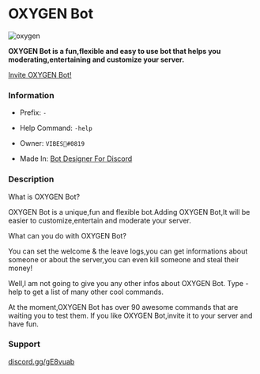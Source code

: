 # OXYGEN Bot
![oxygen](https://cdn.discordapp.com/avatars/738768028740878346/88191f1842b08e5016c4aac26017e362.png?size=2048)

**OXYGEN Bot is a fun,flexible and easy to use bot that helps you moderating,entertaining and customize your server.**

[Invite OXYGEN Bot!](https://discordapp.com/oauth2/authorize?client_id=738768028740878346&scope=bot&permissions=2146958847)

### Information
- Prefix: `-`

- Help Command: `-help`

- Owner: `VIBES🎃#0819`

- Made In: [Bot Designer For Discord](https://botdesignerdiscord.com)

### Description
What is OXYGEN Bot?

OXYGEN Bot is a unique,fun and flexible bot.Adding OXYGEN Bot,It will be easier to customize,entertain and moderate your server.

What can you do with OXYGEN Bot?

You can set the welcome & the leave logs,you can get informations about someone or about the server,you can even kill someone and steal their money!

Well,I am not going to give you any other infos about OXYGEN Bot. Type -help to get a list of many other cool commands.

At the moment,OXYGEN Bot has over 90 awesome commands that are waiting you to test them. If you like OXYGEN Bot,invite it to your server and have fun.

### Support
[discord.gg/gE8vuab](https://discord.gg/gE8vuab)
